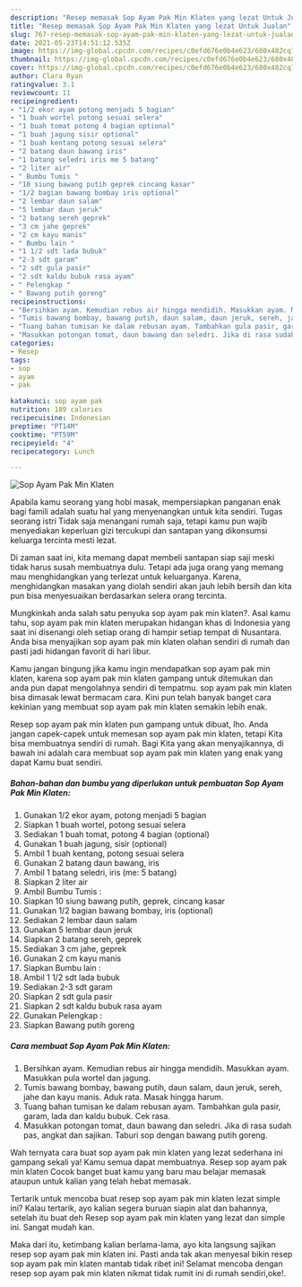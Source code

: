 ```yaml
---
description: "Resep memasak Sop Ayam Pak Min Klaten yang lezat Untuk Jualan"
title: "Resep memasak Sop Ayam Pak Min Klaten yang lezat Untuk Jualan"
slug: 767-resep-memasak-sop-ayam-pak-min-klaten-yang-lezat-untuk-jualan
date: 2021-05-23T14:51:12.535Z
image: https://img-global.cpcdn.com/recipes/c0efd676e0b4e623/680x482cq70/sop-ayam-pak-min-klaten-foto-resep-utama.jpg
thumbnail: https://img-global.cpcdn.com/recipes/c0efd676e0b4e623/680x482cq70/sop-ayam-pak-min-klaten-foto-resep-utama.jpg
cover: https://img-global.cpcdn.com/recipes/c0efd676e0b4e623/680x482cq70/sop-ayam-pak-min-klaten-foto-resep-utama.jpg
author: Clara Ryan
ratingvalue: 3.1
reviewcount: 11
recipeingredient:
- "1/2 ekor ayam potong menjadi 5 bagian"
- "1 buah wortel potong sesuai selera"
- "1 buah tomat potong 4 bagian optional"
- "1 buah jagung sisir optional"
- "1 buah kentang potong sesuai selera"
- "2 batang daun bawang iris"
- "1 batang seledri iris me 5 batang"
- "2 liter air"
- " Bumbu Tumis "
- "10 siung bawang putih geprek cincang kasar"
- "1/2 bagian bawang bombay iris optional"
- "2 lembar daun salam"
- "5 lembar daun jeruk"
- "2 batang sereh geprek"
- "3 cm jahe geprek"
- "2 cm kayu manis"
- " Bumbu lain "
- "1 1/2 sdt lada bubuk"
- "2-3 sdt garam"
- "2 sdt gula pasir"
- "2 sdt kaldu bubuk rasa ayam"
- " Pelengkap "
- " Bawang putih goreng"
recipeinstructions:
- "Bersihkan ayam. Kemudian rebus air hingga mendidih. Masukkan ayam. Masukkan pula wortel dan jagung."
- "Tumis bawang bombay, bawang putih, daun salam, daun jeruk, sereh, jahe dan kayu manis. Aduk rata. Masak hingga harum."
- "Tuang bahan tumisan ke dalam rebusan ayam. Tambahkan gula pasir, garam, lada dan kaldu bubuk. Cek rasa."
- "Masukkan potongan tomat, daun bawang dan seledri. Jika di rasa sudah pas, angkat dan sajikan. Taburi sop dengan bawang putih goreng."
categories:
- Resep
tags:
- sop
- ayam
- pak

katakunci: sop ayam pak 
nutrition: 189 calories
recipecuisine: Indonesian
preptime: "PT14M"
cooktime: "PT59M"
recipeyield: "4"
recipecategory: Lunch

---
```



![Sop Ayam Pak Min Klaten](https://img-global.cpcdn.com/recipes/c0efd676e0b4e623/680x482cq70/sop-ayam-pak-min-klaten-foto-resep-utama.jpg)

Apabila kamu seorang yang hobi masak, mempersiapkan panganan enak bagi famili adalah suatu hal yang menyenangkan untuk kita sendiri. Tugas seorang istri Tidak saja menangani rumah saja, tetapi kamu pun wajib menyediakan keperluan gizi tercukupi dan santapan yang dikonsumsi keluarga tercinta mesti lezat.

Di zaman  saat ini, kita memang dapat membeli santapan siap saji meski tidak harus susah membuatnya dulu. Tetapi ada juga orang yang memang mau menghidangkan yang terlezat untuk keluarganya. Karena, menghidangkan masakan yang diolah sendiri akan jauh lebih bersih dan kita pun bisa menyesuaikan berdasarkan selera orang tercinta. 



Mungkinkah anda salah satu penyuka sop ayam pak min klaten?. Asal kamu tahu, sop ayam pak min klaten merupakan hidangan khas di Indonesia yang saat ini disenangi oleh setiap orang di hampir setiap tempat di Nusantara. Anda bisa menyajikan sop ayam pak min klaten olahan sendiri di rumah dan pasti jadi hidangan favorit di hari libur.

Kamu jangan bingung jika kamu ingin mendapatkan sop ayam pak min klaten, karena sop ayam pak min klaten gampang untuk ditemukan dan anda pun dapat mengolahnya sendiri di tempatmu. sop ayam pak min klaten bisa dimasak lewat bermacam cara. Kini pun telah banyak banget cara kekinian yang membuat sop ayam pak min klaten semakin lebih enak.

Resep sop ayam pak min klaten pun gampang untuk dibuat, lho. Anda jangan capek-capek untuk memesan sop ayam pak min klaten, tetapi Kita bisa membuatnya sendiri di rumah. Bagi Kita yang akan menyajikannya, di bawah ini adalah cara membuat sop ayam pak min klaten yang enak yang dapat Kamu buat sendiri.

<!--inarticleads1-->

##### Bahan-bahan dan bumbu yang diperlukan untuk pembuatan Sop Ayam Pak Min Klaten:

1. Gunakan 1/2 ekor ayam, potong menjadi 5 bagian
1. Siapkan 1 buah wortel, potong sesuai selera
1. Sediakan 1 buah tomat, potong 4 bagian (optional)
1. Gunakan 1 buah jagung, sisir (optional)
1. Ambil 1 buah kentang, potong sesuai selera
1. Gunakan 2 batang daun bawang, iris
1. Ambil 1 batang seledri, iris (me: 5 batang)
1. Siapkan 2 liter air
1. Ambil  Bumbu Tumis :
1. Siapkan 10 siung bawang putih, geprek, cincang kasar
1. Gunakan 1/2 bagian bawang bombay, iris (optional)
1. Sediakan 2 lembar daun salam
1. Gunakan 5 lembar daun jeruk
1. Siapkan 2 batang sereh, geprek
1. Sediakan 3 cm jahe, geprek
1. Gunakan 2 cm kayu manis
1. Siapkan  Bumbu lain :
1. Ambil 1 1/2 sdt lada bubuk
1. Sediakan 2-3 sdt garam
1. Siapkan 2 sdt gula pasir
1. Siapkan 2 sdt kaldu bubuk rasa ayam
1. Gunakan  Pelengkap :
1. Siapkan  Bawang putih goreng




<!--inarticleads2-->

##### Cara membuat Sop Ayam Pak Min Klaten:

1. Bersihkan ayam. Kemudian rebus air hingga mendidih. Masukkan ayam. Masukkan pula wortel dan jagung.
1. Tumis bawang bombay, bawang putih, daun salam, daun jeruk, sereh, jahe dan kayu manis. Aduk rata. Masak hingga harum.
1. Tuang bahan tumisan ke dalam rebusan ayam. Tambahkan gula pasir, garam, lada dan kaldu bubuk. Cek rasa.
1. Masukkan potongan tomat, daun bawang dan seledri. Jika di rasa sudah pas, angkat dan sajikan. Taburi sop dengan bawang putih goreng.




Wah ternyata cara buat sop ayam pak min klaten yang lezat sederhana ini gampang sekali ya! Kamu semua dapat membuatnya. Resep sop ayam pak min klaten Cocok banget buat kamu yang baru mau belajar memasak ataupun untuk kalian yang telah hebat memasak.

Tertarik untuk mencoba buat resep sop ayam pak min klaten lezat simple ini? Kalau tertarik, ayo kalian segera buruan siapin alat dan bahannya, setelah itu buat deh Resep sop ayam pak min klaten yang lezat dan simple ini. Sangat mudah kan. 

Maka dari itu, ketimbang kalian berlama-lama, ayo kita langsung sajikan resep sop ayam pak min klaten ini. Pasti anda tak akan menyesal bikin resep sop ayam pak min klaten mantab tidak ribet ini! Selamat mencoba dengan resep sop ayam pak min klaten nikmat tidak rumit ini di rumah sendiri,oke!.


